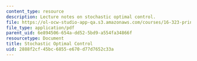 ```yaml
---
content_type: resource
description: Lecture notes on stochastic optimal control.
file: https://ol-ocw-studio-app-qa.s3.amazonaws.com/courses/16-323-principles-of-optimal-control-spring-2008/2888f2cf45bc6855e670d77d7652c33a_lec12.pdf
file_type: application/pdf
parent_uid: 6e894506-654a-dd52-5bd9-a554fa34866f
resourcetype: Document
title: Stochastic Optimal Control
uid: 2888f2cf-45bc-6855-e670-d77d7652c33a
---
```

